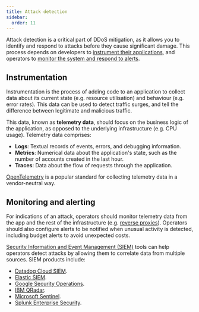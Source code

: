 ```yaml
---
title: Attack detection
sidebar:
  order: 11
---
```


Attack detection is a critical part of DDoS mitigation,
as it allows you to identify and respond to attacks before they cause significant damage.
This process depends on developers to [instrument their applications](#instrumentation),
and operators to [monitor the system and respond to alerts](#monitoring-and-alerting).

## Instrumentation

Instrumentation is the process of adding code to an application to collect data about
its current state (e.g. resource utilisation) and behaviour (e.g. error rates).
This data can be used to detect traffic surges,
and tell the difference between legitimate and malicious traffic.

This data, known as **telemetry data**, should focus on the business logic of the application,
as opposed to the underlying infrastructure (e.g. CPU usage).
Telemetry data comprises:

- **Logs**: Textual records of events, errors, and debugging information.
- **Metrics**: Numerical data about the application's state, such as the number of accounts created in the last hour.
- **Traces**: Data about the flow of requests through the application.

[OpenTelemetry](https://opentelemetry.io/) is a popular standard for collecting telemetry data in a vendor-neutral way.

## Monitoring and alerting

For indications of an attack,
operators should monitor telemetry data from the app and the rest of the infrastructure
(e.g. [reverse proxies](reverse-proxies.md)).
Operators should also configure alerts to be notified when unusual activity is detected,
including budget alerts to avoid unexpected costs.

[Security Information and Event Management (SIEM)](https://www.ibm.com/topics/siem) tools
can help operators detect attacks by allowing them to correlate data from multiple sources.
SIEM products include:

- [Datadog Cloud SIEM](https://www.datadoghq.com/product/cloud-siem/).
- [Elastic SIEM](https://www.elastic.co/security/siem).
- [Google Security Operations](https://cloud.google.com/security/products/security-information-event-management).
- [IBM QRadar](https://www.ibm.com/products/qradar-siem).
- [Microsoft Sentinel](https://azure.microsoft.com/products/microsoft-sentinel).
- [Splunk Enterprise Security](https://www.splunk.com/en_us/products/enterprise-security.html).
